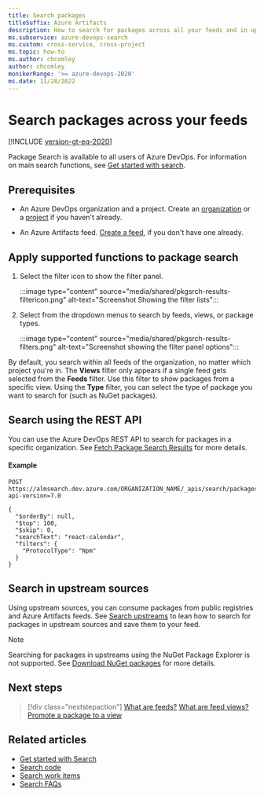 ```yaml
---
title: Search packages
titleSuffix: Azure Artifacts
description: How to search for packages across all your feeds and in upstream sources in an Azure DevOps organization.
ms.subservice: azure-devops-search
ms.custom: cross-service, cross-project
ms.topic: how-to
ms.author: chcomley
author: chcomley
monikerRange: '>= azure-devops-2020'
ms.date: 11/28/2022
---
```


# Search packages across your feeds

[!INCLUDE [version-gt-eq-2020](../../includes/version-gt-eq-2020.md)]

Package Search is available to all users of Azure DevOps. For information on main search functions, see [Get started with search](get-started-search.md).

## Prerequisites

- An Azure DevOps organization and a project. Create an [organization](../../organizations/accounts/create-organization.md) or a [project](../../organizations/projects/create-project.md#create-a-project) if you haven't already.

- An Azure Artifacts feed. [Create a feed](../../artifacts/get-started-nuget.md#create-a-feed), if you don't have one already.

## Apply supported functions to package search

1. Select the filter icon to show the filter panel.

	:::image type="content" source="media/shared/pkgsrch-results-filtericon.png" alt-text="Screenshot Showing the filter lists":::

1. Select from the dropdown menus to search by feeds, views, or package types.

	:::image type="content" source="media/shared/pkgsrch-results-filters.png" alt-text="Screenshot showing the filter panel options":::

By default, you search within all feeds of the organization, no matter which project you're in. The **Views** filter only appears if a single feed gets selected from the **Feeds** filter. Use this filter to show packages from a specific view.
Using the **Type** filter, you can select the type of package you want to search for (such as NuGet packages).

## Search using the REST API

You can use the Azure DevOps REST API to search for packages in a specific organization. See [Fetch Package Search Results](/rest/api/azure/devops/search/package-search-results/fetch-package-search-results) for more details.

#### Example

```Command
POST https://almsearch.dev.azure.com/ORGANIZATION_NAME/_apis/search/packagesearchresults?api-version=7.0
```

```Request body
{
  "$orderBy": null,
  "$top": 100,
  "$skip": 0,
  "searchText": "react-calendar",
  "filters": {
    "ProtocolType": "Npm"
  }
}
```

## Search in upstream sources

Using upstream sources, you can consume packages from public registries and Azure Artifacts feeds. See [Search upstreams](../../artifacts/how-to/search-upstream.md) to lean how to search for packages in upstream sources and save them to your feed.

> [!NOTE]
> Searching for packages in upstreams using the NuGet Package Explorer is not supported. See [Download NuGet packages](../../artifacts/get-started-nuget.md#download-nuget-packages) for more details.

## Next steps

> [!div class="nextstepaction"]
> [What are feeds?](../../artifacts/concepts/feeds.md)
> [What are feed views?](../../artifacts/concepts/views.md)
> [Promote a package to a view](../../artifacts//feeds/views.md)

## Related articles

- [Get started with Search](get-started-search.md)
- [Search code](functional-code-search.md)
- [Search work items](functional-work-item-search.md)
- [Search FAQs](faq-search.yml)

